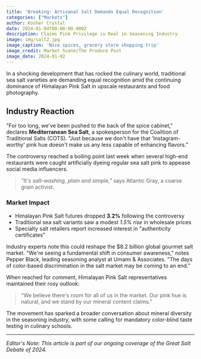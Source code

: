```yaml
---
title: 'Breaking: Artisanal Salt Demands Equal Recognition'
categories: ["Markets"]
author: Kosher Crystal
date: 2024-01-04T00:00:00.000Z
description: Claims Pink Privilege is Real in Seasoning Industry
image: img/salt2.jpg
image_caption: 'Nice spices, grocery store shopping trip'
image_credit: Market Scene/The Produce Post
image_date: 2024-01-02
---
```


In a shocking development that has rocked the culinary world, traditional sea salt varieties are demanding equal recognition amid the continuing dominance of Himalayan Pink Salt in upscale restaurants and food photography.

## Industry Reaction

"For too long, we've been pushed to the back of the spice cabinet," declares **Mediterranean Sea Salt**, a spokesperson for the Coalition of Traditional Salts (COTS). "Just because we don't have that 'Instagram-worthy' pink hue doesn't make us any less capable of enhancing flavors."

The controversy reached a boiling point last week when several high-end restaurants were caught artificially dyeing regular sea salt pink to appease social media influencers.

> *"It's salt-washing, plain and simple,"* says Atlantic Gray, a coarse grain activist.

### Market Impact

* Himalayan Pink Salt futures dropped **3.2%** following the controversy
* Traditional sea salt variants saw a modest *1.5% rise* in wholesale prices
* Specialty salt retailers report increased interest in "authenticity certificates"

Industry experts note this could reshape the $8.2 billion global gourmet salt market. "We're seeing a fundamental shift in consumer awareness," notes Pepper Black, leading seasoning analyst at Umami & Associates. "The days of color-based discrimination in the salt market may be coming to an end."

When reached for comment, Himalayan Pink Salt representatives maintained their rosy outlook:

> "We believe there's room for all of us in the market. Our pink hue is natural, and we stand by our mineral content claims."

The movement has sparked a broader conversation about mineral diversity in the seasoning industry, with some calling for mandatory color-blind taste testing in culinary schools.

***

*Editor's Note: This article is part of our ongoing coverage of the Great Salt Debate of 2024.*
